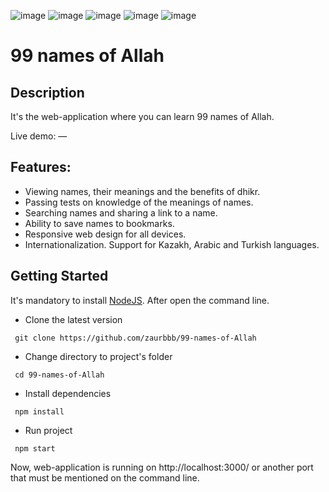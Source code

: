 ![image](https://img.shields.io/badge/React-20232A?style=for-the-badge&logo=react&logoColor=61DAFB)
![image](https://img.shields.io/badge/React_Router-CA4245?style=for-the-badge&logo=react-router&logoColor=white)
![image](https://img.shields.io/badge/JavaScript-323330?style=for-the-badge&logo=javascript&logoColor=F7DF1E)
![image](https://img.shields.io/badge/Material%20UI-007FFF?style=for-the-badge&logo=mui&logoColor=white)
![image](https://img.shields.io/badge/Sass-CC6699?style=for-the-badge&logo=sass&logoColor=white)
# 99 names of Allah

## Description

It's the web-application where you can learn 99 names of Allah.

Live demo: —

## Features:

- Viewing names, their meanings and the benefits of dhikr.
- Passing tests on knowledge of the meanings of names.
- Searching names and sharing a link to a name.
- Ability to save names to bookmarks.
- Responsive web design for all devices.
- Internationalization. Support for Kazakh, Arabic and Turkish languages.

## Getting Started

It's mandatory to install [NodeJS](https://nodejs.org/en/download/). After open the command line.

- Clone the latest version
```
 git clone https://github.com/zaurbbb/99-names-of-Allah
```
- Change directory to project's folder
```
 cd 99-names-of-Allah
```
- Install dependencies
```
 npm install
```
- Run project
```
 npm start
```
Now, web-application is running on http://localhost:3000/ or another port that must be mentioned on the command line.